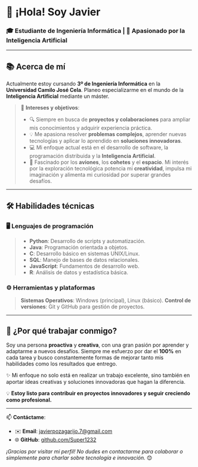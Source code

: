 # 👋 ¡Hola! Soy **Javier**  
### 🎓 Estudiante de Ingeniería Informática | 🚀 Apasionado por la Inteligencia Artificial  

---

## 📚 Acerca de mí  
Actualmente estoy cursando **3º de Ingeniería Informática** en la **Universidad Camilo José Cela**. Planeo especializarme en el mundo de la **Inteligencia Artificial** mediante un máster.  

>🧠 **Intereses y objetivos**:  
>- 🔍 Siempre en busca de **proyectos y colaboraciones** para ampliar mis conocimientos y adquirir experiencia práctica.  
>- 💡 Me apasiona resolver **problemas complejos**, aprender nuevas tecnologías y aplicar lo aprendido en **soluciones innovadoras**.  
>- 💻 Mi enfoque actual está en el desarrollo de software, la programación distribuida y la **Inteligencia Artificial**.  
>- 🌌 Fascinado por los **aviones**, los **cohetes** y el **espacio**. Mi interés por la exploración tecnológica potencia mi **creatividad**, impulsa mi imaginación y alimenta mi curiosidad por superar grandes desafíos.  


---

## 🛠️ Habilidades técnicas  

### 🖥️ Lenguajes de programación  
> - **Python**: Desarrollo de scripts y automatización.  
> - **Java**: Programación orientada a objetos.  
> - **C**: Desarrollo básico en sistemas UNIX/Linux.  
> - **SQL**: Manejo de bases de datos relacionales.  
> - **JavaScript**: Fundamentos de desarrollo web.  
> - **R**: Análisis de datos y estadística básica.  


### ⚙️ Herramientas y plataformas
> **Sistemas Operativos**: Windows (principal), Linux (básico).
> **Control de versiones**: Git y GitHub para gestión de proyectos.


---

## 🚀 ¿Por qué trabajar conmigo?  
Soy una persona **proactiva** y **creativa**, con una gran pasión por aprender y adaptarme a nuevos desafíos. Siempre me esfuerzo por dar el **100%** en cada tarea y busco constantemente formas de mejorar tanto mis habilidades como los resultados que entrego.  

✨ Mi enfoque no solo está en realizar un trabajo excelente, sino también en aportar ideas creativas y soluciones innovadoras que hagan la diferencia.  

💡 **Estoy listo para contribuir en proyectos innovadores y seguir creciendo como profesional.**  

---

📫 **Contáctame**:  
- ✉️ **Email**: [javierpozagarijo.7@gmail.com](mailto:javierpozagarijo.7@gmail.com)  
- 🌐 **GitHub**: [github.com/Super1232](https://github.com/Super1232)  

_¡Gracias por visitar mi perfil! No dudes en contactarme para colaborar o simplemente para charlar sobre tecnología e innovación._ 😊







<!--
**Super1232/Super1232** is a ✨ _special_ ✨ repository because its `README.md` (this file) appears on your GitHub profile.

Here are some ideas to get you started:

- 🔭 I’m currently working on ...
- 🌱 I’m currently learning ...
- 👯 I’m looking to collaborate on ...
- 🤔 I’m looking for help with ...
- 💬 Ask me about ...
- 📫 How to reach me: ...
- 😄 Pronouns: ...
- ⚡ Fun fact: ...
---

## 🌱 Proyectos destacados  
- **Sonic Pi Live Coding Rave**: Desarrollo de música electrónica en vivo mediante programación en Ruby y Sonic Pi.  
- **Protocolo Gossip**: Simulación básica de propagación de mensajes en redes distribuidas.  
- **Sumatorio multithread en C**: Implementación optimizada para manejar grandes volúmenes de datos en sistemas Linux.  
- **Modelo Emisor-Suscriptor con RabbitMQ**: Sistema funcional en Python que utiliza AMQP para mensajería asíncrona.  

---
-->
